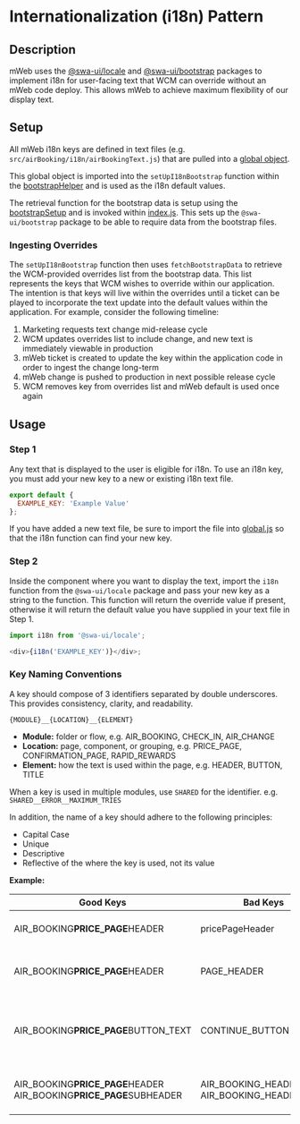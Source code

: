 # Internationalization (i18n) Pattern

## Description

mWeb uses the [@swa-ui/locale](https://gitlab-tools.swacorp.com/dcom/ui-package/swa-ui-locale) and [@swa-ui/bootstrap](https://gitlab-tools.swacorp.com/dcom/ui-package/swa-ui-bootstrap) packages to implement i18n for user-facing text that WCM can override without an mWeb code deploy. This allows mWeb to achieve maximum flexibility of our display text.

## Setup

All mWeb i18n keys are defined in text files (e.g. `src/airBooking/i18n/airBookingText.js`) that are pulled into a [global object](../../src/app/i18n/global.js).

This global object is imported into the `setUpI18nBootstrap` function within the [bootstrapHelper](../../src/app/helpers/bootstrapHelper.js) and is used as the i18n default values.

The retrieval function for the bootstrap data is setup using the [bootstrapSetup](../../src/app/helpers/bootstrapSetup.js) and is invoked within [index.js](../../src/app/index.js). This sets up the `@swa-ui/bootstrap` package to be able to require data from the bootstrap files.

### Ingesting Overrides

The `setUpI18nBootstrap` function then uses `fetchBootstrapData` to retrieve the WCM-provided overrides list from the bootstrap data. This list represents the keys that WCM wishes to override within our application. The intention is that keys will live within the overrides until a ticket can be played to incorporate the text update into the default values within the application. For example, consider the following timeline:

1. Marketing requests text change mid-release cycle
2. WCM updates overrides list to include change, and new text is immediately viewable in production
3. mWeb ticket is created to update the key within the application code in order to ingest the change long-term
4. mWeb change is pushed to production in next possible release cycle
5. WCM removes key from overrides list and mWeb default is used once again

## Usage

### Step 1

Any text that is displayed to the user is eligible for i18n. To use an i18n key, you must add your new key to a new or existing i18n text file.

```javascript
export default {
  EXAMPLE_KEY: 'Example Value'
};
```

If you have added a new text file, be sure to import the file into [global.js](../../src/app/i18n/global.js) so that the i18n function can find your new key.

### Step 2

Inside the component where you want to display the text, import the `i18n` function from the `@swa-ui/locale` package and pass your new key as a string to the function. This function will return the override value if present, otherwise it will return the default value you have supplied in your text file in Step 1.

```javascript
import i18n from '@swa-ui/locale';

<div>{i18n('EXAMPLE_KEY')}</div>;
```

### Key Naming Conventions

A key should compose of 3 identifiers separated by double underscores. This provides consistency, clarity, and readability.

`{MODULE}__{LOCATION}__{ELEMENT}`

- **Module:** folder or flow, e.g. AIR_BOOKING, CHECK_IN, AIR_CHANGE
- **Location:** page, component, or grouping, e.g. PRICE_PAGE, CONFIRMATION_PAGE, RAPID_REWARDS
- **Element:** how the text is used within the page, e.g. HEADER, BUTTON, TITLE

When a key is used in multiple modules, use `SHARED` for the identifier. e.g. `SHARED__ERROR__MAXIMUM_TRIES`

In addition, the name of a key should adhere to the following principles:

- Capital Case
- Unique
- Descriptive
- Reflective of the where the key is used, not its value

**Example:**

| Good Keys                                                          | Bad Keys                                        | Explanation                                            |
| ------------------------------------------------------------------ | ----------------------------------------------- | ------------------------------------------------------ |
| AIR_BOOKING**PRICE_PAGE**HEADER                                    | pricePageHeader                                 | Name should be capital case                            |
| AIR_BOOKING**PRICE_PAGE**HEADER                                    | PAGE_HEADER                                     | Name should be specific to its location                |
| AIR_BOOKING**PRICE_PAGE**BUTTON_TEXT                               | CONTINUE_BUTTON                                 | Name should not include reference to its current value |
| AIR_BOOKING**PRICE_PAGE**HEADER AIR_BOOKING**PRICE_PAGE**SUBHEADER | AIR_BOOKING_HEADER_TEXT AIR_BOOKING_HEADER_TEXT | Name should not be generic or repeated                 |
